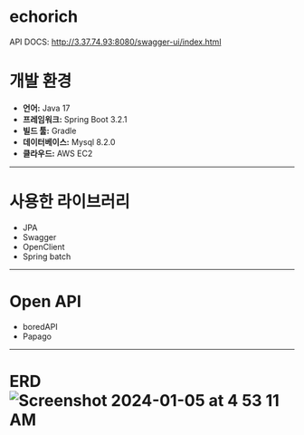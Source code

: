 # echorich

API DOCS: http://3.37.74.93:8080/swagger-ui/index.html

# 개발 환경

- **언어:** Java 17
- **프레임워크:** Spring Boot 3.2.1
- **빌드 툴:** Gradle
- **데이터베이스:** Mysql 8.2.0
- **클라우드:** AWS EC2

---

# 사용한 라이브러리

- JPA
- Swagger
- OpenClient
- Spring batch

---

# Open API
- boredAPI
- Papago

---

# ERD![Screenshot 2024-01-05 at 4 53 11 AM](https://github.com/seulee0862/echorich/assets/84488007/9a666f6d-1ad5-466e-833a-57e12bcd9610)

